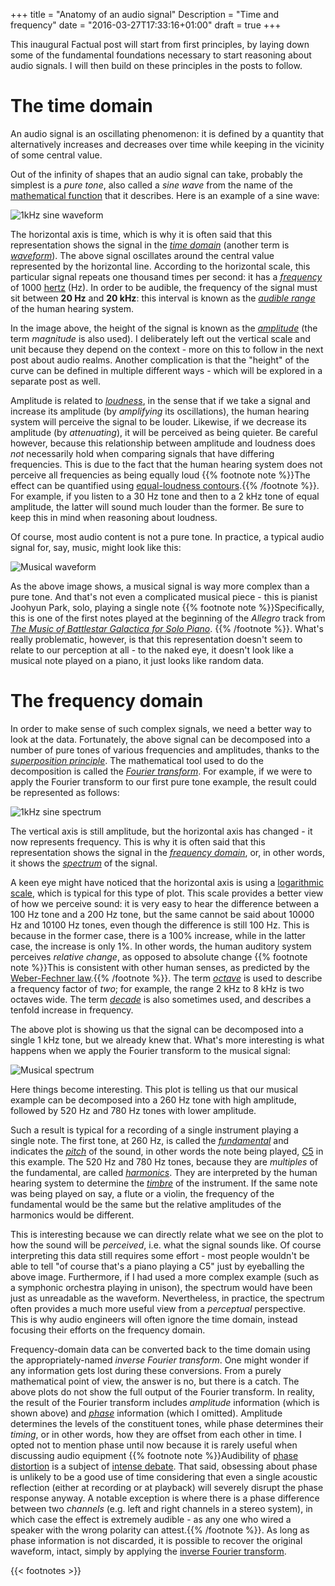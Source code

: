 +++
title = "Anatomy of an audio signal"
Description = "Time and frequency"
date = "2016-03-27T17:33:16+01:00"
draft = true
+++

This inaugural Factual post will start from first principles, by laying down some of the fundamental foundations necessary to start reasoning about audio signals. I will then build on these principles in the posts to follow.

# The time domain

An audio signal is an oscillating phenomenon: it is defined by a quantity that alternatively increases and decreases over time while keeping in the vicinity of some central value.

Out of the infinity of shapes that an audio signal can take, probably the simplest is a *pure tone*, also called a *sine wave* from the name of the [mathematical function][sine] that it describes. Here is an example of a sine wave:

![1kHz sine waveform](/plots/1khz-sine-wave.svg)

The horizontal axis is time, which is why it is often said that this representation shows the signal in the *[time domain]* (another term is *[waveform]*). The above signal oscillates around the central value represented by the horizontal line. According to the horizontal scale, this particular signal repeats one thousand times per second: it has a *[frequency]* of 1000 [hertz] (Hz). In order to be audible, the frequency of the signal must sit between **20 Hz** and **20 kHz**: this interval is known as the *[audible range]* of the human hearing system.

In the image above, the height of the signal is known as the *[amplitude]* (the term *magnitude* is also used). I deliberately left out the vertical scale and unit because they depend on the context - more on this to follow in the next post about audio realms. Another complication is that the "height" of the curve can be defined in multiple different ways - which will be explored in a separate post as well.

Amplitude is related to *[loudness]*, in the sense that if we take a signal and increase its amplitude (by *amplifying* its oscillations), the human hearing system will perceive the signal to be louder. Likewise, if we decrease its amplitude (by *attenuating*), it will be perceived as being quieter. Be careful however, because this relationship between amplitude and loudness does *not* necessarily hold when comparing signals that have differing frequencies. This is due to the fact that the human hearing system does not perceive all frequencies as being equally loud {{% footnote note %}}The effect can be quantified using [equal-loudness contours](https://en.wikipedia.org/wiki/Equal-loudness_contour).{{% /footnote %}}. For example, if you listen to a 30 Hz tone and then to a 2 kHz tone of equal amplitude, the latter will sound much louder than the former. Be sure to keep this in mind when reasoning about loudness.

Of course, most audio content is not a pure tone. In practice, a typical audio signal for, say, music, might look like this:

![Musical waveform](/plots/piano-c5-wave.svg)

As the above image shows, a musical signal is way more complex than a pure tone. And that's not even a complicated musical piece - this is pianist Joohyun Park, solo, playing a single note {{% footnote note %}}Specifically, this is one of the first notes played at the beginning of the *Allegro* track from *[The Music of Battlestar Galactica for Solo Piano](http://www.bearmccreary.com/blog/blog/battlestar-galactica-3/battlestar-galactica-solo-piano-cd/)*. {{% /footnote %}}. What's really problematic, however, is that this representation doesn't seem to relate to our perception at all - to the naked eye, it doesn't look like a musical note played on a piano, it just looks like random data.

# The frequency domain

In order to make sense of such complex signals, we need a better way to look at the data. Fortunately, the above signal can be decomposed into a number of pure tones of various frequencies and amplitudes, thanks to the *[superposition principle]*. The mathematical tool used to do the decomposition is called the *[Fourier transform][fourier]*. For example, if we were to apply the Fourier transform to our first pure tone example, the result could be represented as follows:

![1kHz sine spectrum](/plots/1khz-sine-spectrum.svg)

The vertical axis is still amplitude, but the horizontal axis has changed - it now represents frequency. This is why it is often said that this representation shows the signal in the *[frequency domain]*, or, in other words, it shows the *[spectrum]* of the signal.

A keen eye might have noticed that the horizontal axis is using a [logarithmic scale], which is typical for this type of plot. This scale provides a better view of how we perceive sound: it is very easy to hear the difference between a 100 Hz tone and a 200 Hz tone, but the same cannot be said about 10000 Hz and 10100 Hz tones, even though the difference is still 100 Hz. This is because in the former case, there is a 100% increase, while in the latter case, the increase is only 1%. In other words, the human auditory system perceives *relative change*, as opposed to absolute change {{% footnote note %}}This is consistent with other human senses, as predicted by the [Weber-Fechner law](https://en.wikipedia.org/wiki/Weber%E2%80%93Fechner_law).{{% /footnote %}}. The term *[octave]* is used to describe a frequency factor of *two*; for example, the range 2 kHz to 8 kHz is two octaves wide. The term *[decade]* is also sometimes used, and describes a tenfold increase in frequency.

The above plot is showing us that the signal can be decomposed into a single 1 kHz tone, but we already knew that. What's more interesting is what happens when we apply the Fourier transform to the musical signal:

![Musical spectrum](/plots/piano-c5-spectrum.svg)

Here things become interesting. This plot is telling us that our musical example can be decomposed into a 260 Hz tone with high amplitude, followed by 520 Hz and 780 Hz tones with lower amplitude.

Such a result is typical for a recording of a single instrument playing a single note. The first tone, at 260 Hz, is called the *[fundamental]* and indicates the *[pitch]* of the sound, in other words the note being played, [C5] in this example. The 520 Hz and 780 Hz tones, because they are *multiples* of the fundamental, are called *[harmonics]*. They are interpreted by the human hearing system to determine the *[timbre]* of the instrument. If the same note was being played on say, a flute or a violin, the frequency of the fundamental would be the same but the relative amplitudes of the harmonics would be different.

This is interesting because we can directly relate what we see on the plot to how the sound will be *perceived*, i.e. what the signal sounds like. Of course interpreting this data still requires some effort - most people wouldn't be able to tell "of course that's a piano playing a C5" just by eyeballing the above image. Furthermore, if I had used a more complex example (such as a symphonic orchestra playing in unison), the spectrum would have been just as unreadable as the waveform. Nevertheless, in practice, the spectrum often provides a much more useful view from a *perceptual* perspective. This is why audio engineers will often ignore the time domain, instead focusing their efforts on the frequency domain.

Frequency-domain data can be converted back to the time domain using the appropriately-named *inverse Fourier transform*. One might wonder if any information gets lost during these conversions. From a purely mathematical point of view, the answer is no, but there is a catch. The above plots do not show the full output of the Fourier transform. In reality, the result of the Fourier transform includes *amplitude* information (which is shown above) and *[phase]* information (which I omitted). Amplitude determines the levels of the constituent tones, while phase determines their *timing*, or in other words, how they are offset from each other in time. I opted not to mention phase until now because it is rarely useful when discussing audio equipment {{% footnote note %}}Audibility of [phase distortion](https://en.wikipedia.org/wiki/Phase_distortion) is a subject of [intense debate](http://www.silcom.com/~aludwig/Phase_audibility.htm). That said, obsessing about phase is unlikely to be a good use of time considering that even a single acoustic reflection (either at recording or at playback) will severely disrupt the phase response anyway. A notable exception is where there is a phase difference between two *channels* (e.g. left and right channels in a stereo system), in which case the effect is extremely audible - as any one who wired a speaker with the wrong polarity can attest.{{% /footnote %}}. As long as phase information is not discarded, it is possible to recover the original waveform, intact, simply by applying the [inverse Fourier transform].

[amplitude]: https://en.wikipedia.org/wiki/Amplitude
[audible range]: https://en.wikipedia.org/wiki/Hearing_range
[C5]: https://en.wikipedia.org/wiki/C_%28musical_note%29#Designation_by_octave
[decade]: https://en.wikipedia.org/wiki/Decade_%28log_scale%29
[frequency]: https://en.wikipedia.org/wiki/Frequency
[frequency domain]: https://en.wikipedia.org/wiki/Frequency_domain
[fourier]: https://en.wikipedia.org/wiki/Fourier_transform
[fundamental]: https://en.wikipedia.org/wiki/Fundamental_frequency
[harmonics]: https://en.wikipedia.org/wiki/Harmonic
[hertz]: https://en.wikipedia.org/wiki/Hertz
[inverse Fourier transform]: https://en.wikipedia.org/wiki/Fourier_inversion_theorem
[logarithmic scale]: https://en.wikipedia.org/wiki/Logarithmic_scale#Graphic_representation
[loudness]: https://en.wikipedia.org/wiki/Loudness
[octave]: https://en.wikipedia.org/wiki/Octave
[phase]: https://en.wikipedia.org/wiki/Phase_%28waves%29
[pitch]: https://en.wikipedia.org/wiki/Pitch_%28music%29
[sine]: https://en.wikipedia.org/wiki/Sine
[spectrum]: https://en.wikipedia.org/wiki/Spectral_density
[superposition principle]: https://en.wikipedia.org/wiki/Superposition_principle
[timbre]: https://en.wikipedia.org/wiki/Timbre
[time domain]: https://en.wikipedia.org/wiki/Time_domain
[waveform]: https://en.wikipedia.org/wiki/Waveform

{{< footnotes >}}
